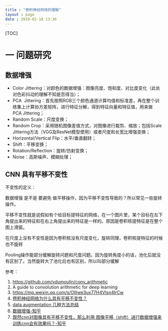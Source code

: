 ```yaml
---
title : "卷积神经网络的理解"
layout : page
date : 2019-02-18 13:36
---
```




[TOC]

# 一 问题研究

## 数据增强

- Color Jittering：对颜色的数据增强：图像亮度、饱和度、对比度变化（此处对色彩抖动的理解不知是否得当）；
- PCA  Jittering：首先按照RGB三个颜色通道计算均值和标准差，再在整个训练集上计算协方差矩阵，进行特征分解，得到特征向量和特征值，用来做PCA Jittering；
- Random Scale：尺度变换；
- Random Crop：采用随机图像差值方式，对图像进行裁剪、缩放；包括Scale Jittering方法（VGG及ResNet模型使用）或者尺度和长宽比增强变换；
- Horizontal/Vertical Flip：水平/垂直翻转；
- Shift：平移变换；
- Rotation/Reflection：旋转/仿射变换；
- Noise：高斯噪声、模糊处理；



## CNN 具有平移不变性

不变性的定义：

数据增强 是不是 要避免 做平移操作，因为平移不变性导致的？所以常见一些旋转操作。



平移不变性就是说假如有个给目标提特征的网络，在一个图片里，某个目标在左下角提出来的特征和在右上角提出来的特征是一样的。原因是卷积核提特征是在整个图上滑窗。

在尺度上没有不变性是因为卷积核没有尺度变化，旋转同理，卷积核提特征的时候也不旋转

Pooling操作能部分缓解旋转问题和尺度问题。因为旋转角度小的话，池化后就没有区别了。当然旋转大了池化后也有区别，所以叫部分缓解 

参考：

1. https://github.com/vdumoulin/conv_arithmetic
2. A guide to convolution arithmetic for deep learning
3. https://mp.weixin.qq.com/s/Olliwe3ux77H4Vlsn4IrCw
4. [卷积神经网络为什么具有平移不变性？](https://zhangting2020.github.io/2018/05/30/Transform-Invariance/)
5. [data augmentation 几种方法总结](https://www.cnblogs.com/zhonghuasong/p/7256498.html)
6. [数据增强-知乎](https://zhuanlan.zhihu.com/p/41679153)
7. [既然cnn对图像具有平移不变性，那么利用 图像平移（shift）进行数据增强来训练cnn会有效果吗？-知乎](https://www.zhihu.com/question/301522740)